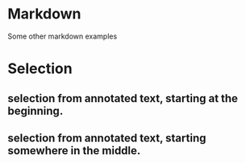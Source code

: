 # Markdown

Some other markdown examples

<ClientOnly>

# Selection

## selection from annotated text, starting at the beginning.

<div id="annotated-text--markdown_1"></div>

## selection from annotated text, starting somewhere in the middle.

<div id="annotated-text--markdown_2"></div>

<script setup>
//
import { markdown_1 } from "@demo";
markdown_1('annotated-text--markdown_1', { start: 0, end: 423 },)
markdown_1('annotated-text--markdown_2', { start: 412, end: 600 },)

</script>
</ClientOnly>
